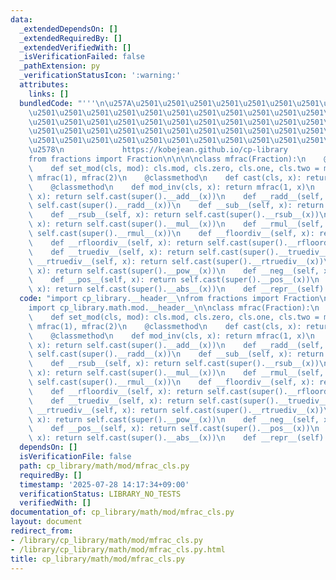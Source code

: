```yaml
---
data:
  _extendedDependsOn: []
  _extendedRequiredBy: []
  _extendedVerifiedWith: []
  _isVerificationFailed: false
  _pathExtension: py
  _verificationStatusIcon: ':warning:'
  attributes:
    links: []
  bundledCode: "'''\n\u257A\u2501\u2501\u2501\u2501\u2501\u2501\u2501\u2501\u2501\u2501\
    \u2501\u2501\u2501\u2501\u2501\u2501\u2501\u2501\u2501\u2501\u2501\u2501\u2501\
    \u2501\u2501\u2501\u2501\u2501\u2501\u2501\u2501\u2501\u2501\u2501\u2501\u2501\
    \u2501\u2501\u2501\u2501\u2501\u2501\u2501\u2501\u2501\u2501\u2501\u2501\u2501\
    \u2501\u2501\u2501\u2501\u2501\u2501\u2501\u2501\u2501\u2501\u2501\u2501\u2501\
    \u2578\n             https://kobejean.github.io/cp-library               \n'''\n\
    from fractions import Fraction\n\n\n\nclass mfrac(Fraction):\n    @classmethod\n\
    \    def set_mod(cls, mod): cls.mod, cls.zero, cls.one, cls.two = mod, mfrac(0),\
    \ mfrac(1), mfrac(2)\n    @classmethod\n    def cast(cls, x): return mfrac(x)\n\
    \    @classmethod\n    def mod_inv(cls, x): return mfrac(1, x)\n    def __add__(self,\
    \ x): return self.cast(super().__add__(x))\n    def __radd__(self, x): return\
    \ self.cast(super().__radd__(x))\n    def __sub__(self, x): return self.cast(super().__sub__(x))\n\
    \    def __rsub__(self, x): return self.cast(super().__rsub__(x))\n    def __mul__(self,\
    \ x): return self.cast(super().__mul__(x))\n    def __rmul__(self, x): return\
    \ self.cast(super().__rmul__(x))\n    def __floordiv__(self, x): return self.cast(super().__floordiv__(x))\n\
    \    def __rfloordiv__(self, x): return self.cast(super().__rfloordiv__(x))\n\
    \    def __truediv__(self, x): return self.cast(super().__truediv__(x))\n    def\
    \ __rtruediv__(self, x): return self.cast(super().__rtruediv__(x))\n    def __pow__(self,\
    \ x): return self.cast(super().__pow__(x))\n    def __neg__(self, x): return self.cast(super().__neg__(x))\n\
    \    def __pos__(self, x): return self.cast(super().__pos__(x))\n    def __abs__(self,\
    \ x): return self.cast(super().__abs__(x))\n    def __repr__(self): return super().__str__()\n"
  code: "import cp_library.__header__\nfrom fractions import Fraction\nimport cp_library.math.__header__\n\
    import cp_library.math.mod.__header__\n\nclass mfrac(Fraction):\n    @classmethod\n\
    \    def set_mod(cls, mod): cls.mod, cls.zero, cls.one, cls.two = mod, mfrac(0),\
    \ mfrac(1), mfrac(2)\n    @classmethod\n    def cast(cls, x): return mfrac(x)\n\
    \    @classmethod\n    def mod_inv(cls, x): return mfrac(1, x)\n    def __add__(self,\
    \ x): return self.cast(super().__add__(x))\n    def __radd__(self, x): return\
    \ self.cast(super().__radd__(x))\n    def __sub__(self, x): return self.cast(super().__sub__(x))\n\
    \    def __rsub__(self, x): return self.cast(super().__rsub__(x))\n    def __mul__(self,\
    \ x): return self.cast(super().__mul__(x))\n    def __rmul__(self, x): return\
    \ self.cast(super().__rmul__(x))\n    def __floordiv__(self, x): return self.cast(super().__floordiv__(x))\n\
    \    def __rfloordiv__(self, x): return self.cast(super().__rfloordiv__(x))\n\
    \    def __truediv__(self, x): return self.cast(super().__truediv__(x))\n    def\
    \ __rtruediv__(self, x): return self.cast(super().__rtruediv__(x))\n    def __pow__(self,\
    \ x): return self.cast(super().__pow__(x))\n    def __neg__(self, x): return self.cast(super().__neg__(x))\n\
    \    def __pos__(self, x): return self.cast(super().__pos__(x))\n    def __abs__(self,\
    \ x): return self.cast(super().__abs__(x))\n    def __repr__(self): return super().__str__()"
  dependsOn: []
  isVerificationFile: false
  path: cp_library/math/mod/mfrac_cls.py
  requiredBy: []
  timestamp: '2025-07-28 14:17:34+09:00'
  verificationStatus: LIBRARY_NO_TESTS
  verifiedWith: []
documentation_of: cp_library/math/mod/mfrac_cls.py
layout: document
redirect_from:
- /library/cp_library/math/mod/mfrac_cls.py
- /library/cp_library/math/mod/mfrac_cls.py.html
title: cp_library/math/mod/mfrac_cls.py
---
```

